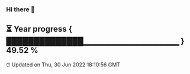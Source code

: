 ### Hi there 👋
⏳ Year progress { ██████████████▁▁▁▁▁▁▁▁▁▁▁▁▁▁▁▁ } 49.52 %
---
⏰ Updated on Thu, 30 Jun 2022 18:10:56 GMT

